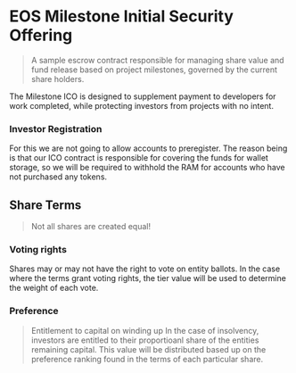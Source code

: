 # EOS Milestone Initial Security Offering

> A sample escrow contract responsible for managing share value and fund release based on project milestones, governed by the current share holders.

The Milestone ICO is designed to supplement payment to developers for work completed, while protecting investors from projects with no intent.

### Investor Registration
For this we are not going to allow accounts to preregister. The reason being is that our ICO contract is responsible for covering the funds for wallet storage, so we will be required to withhold the RAM for accounts who have not purchased any tokens.

## Share Terms
> Not all shares are created equal!

### Voting rights
Shares may or may not have the right to vote on entity ballots. In the case where the terms grant voting rights, the tier value will be used to determine the weight of each vote.

### Preference
> Entitlement to capital on winding up
In the case of insolvency, investors are entitled to their proportioanl share of the entities remaining capital. This value will be distributed based up on the preference ranking found in the terms of each particular share.